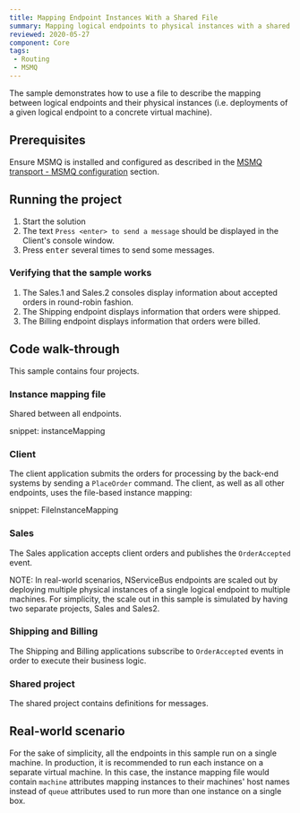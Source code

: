 ```yaml
---
title: Mapping Endpoint Instances With a Shared File
summary: Mapping logical endpoints to physical instances with a shared file
reviewed: 2020-05-27
component: Core
tags:
 - Routing
 - MSMQ
---
```


The sample demonstrates how to use a file to describe the mapping between logical endpoints and their physical instances (i.e. deployments of a given logical endpoint to a concrete virtual machine).


## Prerequisites

Ensure MSMQ is installed and configured as described in the [MSMQ transport - MSMQ configuration](/transports/msmq/#msmq-configuration) section.


## Running the project

 1. Start the solution
 1. The text `Press <enter> to send a message` should be displayed in the Client's console window.
 1. Press <kbd>enter</kbd> several times to send some messages.


### Verifying that the sample works 

 1. The Sales.1 and Sales.2 consoles display information about accepted orders in round-robin fashion.
 1. The Shipping endpoint displays information that orders were shipped.
 1. The Billing endpoint displays information that orders were billed.


## Code walk-through

This sample contains four projects.


### Instance mapping file

Shared between all endpoints.

snippet: instanceMapping


### Client

The client application submits the orders for processing by the back-end systems by sending a `PlaceOrder` command. The client, as well as all other endpoints, uses the file-based instance mapping:

snippet: FileInstanceMapping


### Sales

The Sales application accepts client orders and publishes the `OrderAccepted` event.

NOTE: In real-world scenarios, NServiceBus endpoints are scaled out by deploying multiple physical instances of a single logical endpoint to multiple machines. For simplicity, the scale out in this sample is simulated by having two separate projects, Sales and Sales2.


### Shipping and Billing

The Shipping and Billing applications subscribe to `OrderAccepted` events in order to execute their business logic.


### Shared project

The shared project contains definitions for messages.


## Real-world scenario

For the sake of simplicity, all the endpoints in this sample run on a single machine. In production, it is recommended to run each instance on a separate virtual machine. In this case, the instance mapping file would contain `machine` attributes mapping instances to their machines' host names instead of `queue` attributes used to run more than one instance on a single box.
